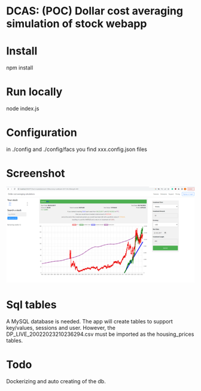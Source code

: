 # DCAS: (POC) Dollar cost averaging simulation of stock webapp

# Install

npm install

# Run locally

node index.js

# Configuration

in ./config and ./config/facs you find xxx.config.json files

# Screenshot

![](Screenshot.png)

# Sql tables

A MySQL database is needed. The app will create tables to support key/values, sessions
and user. However, the DP_LIVE_20022023210236294.csv must be imported as the housing_prices tables.

# Todo

Dockerizing and auto creating of the db.

